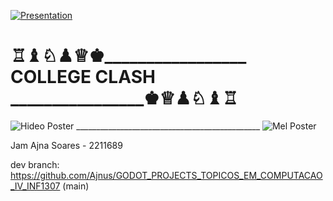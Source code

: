 [![Presentation](https://github.com/Professor-Augusto-Baffa/COLLEGE_CLASH/assets/8205907/fe6228ed-f112-4517-b70d-c4b951e5ff2c)](https://www.youtube.com/watch?v=ucbnq5SPRiU)

# ♖♝♘♟♕♚_________________ COLLEGE CLASH ________________♚♕♟♘♝♖

![Hideo Poster](https://github.com/Professor-Augusto-Baffa/COLLEGE_CLASH/assets/8205907/660915ae-a873-44a5-9cab-5acd8bd0f92f) ______________________________________________ ![Mel Poster](https://github.com/Professor-Augusto-Baffa/COLLEGE_CLASH/assets/8205907/95199294-22b2-46c0-842e-62c328bd0bd4)

Jam Ajna Soares - 2211689


dev branch: https://github.com/Ajnus/GODOT_PROJECTS_TOPICOS_EM_COMPUTACAO_IV_INF1307 (main)

